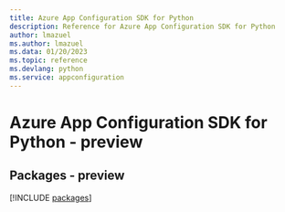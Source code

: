 ```yaml
---
title: Azure App Configuration SDK for Python
description: Reference for Azure App Configuration SDK for Python
author: lmazuel
ms.author: lmazuel
ms.data: 01/20/2023
ms.topic: reference
ms.devlang: python
ms.service: appconfiguration
---
```

# Azure App Configuration SDK for Python - preview
## Packages - preview
[!INCLUDE [packages](app-configuration-index.md)]